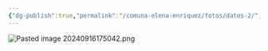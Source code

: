 ```yaml
---
{"dg-publish":true,"permalink":"/comuna-elena-enriquez/fotos/datos-2/","tags":["gardenEntry"]}
---
```




![Pasted image 20240916175042.png](/img/user/COMUNA%20ELENA%20ENRIQUEZ/FOTOS/Pasted%20image%2020240916175042.png)

